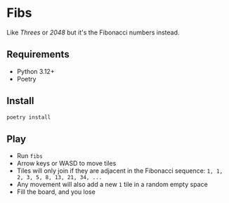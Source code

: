 # Fibs

Like _Threes_ or _2048_ but it's the Fibonacci numbers instead.

## Requirements

- Python 3.12+
- Poetry

## Install

```python
poetry install
```

## Play

- Run `fibs`
- Arrow keys or WASD to move tiles
- Tiles will only join if they are adjacent in the Fibonacci sequence: `1, 1, 2, 3, 5, 8, 13, 21, 34, ...`
- Any movement will also add a new `1` tile in a random empty space
- Fill the board, and you lose
